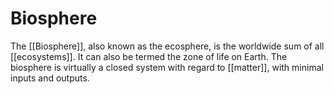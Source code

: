 # Biosphere
The [[Biosphere]], also known as the ecosphere, is the worldwide sum of all [[ecosystems]]. It can also be termed the zone of life on Earth. The biosphere is virtually a closed system with regard to [[matter]], with minimal inputs and outputs.